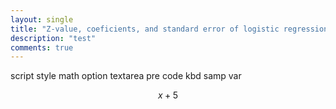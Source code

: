 ```yaml
---
layout: single
title: "Z-value, coeficients, and standard error of logistic regression"
description: "test"
comments: true
---
```


script style math option textarea pre code kbd samp var

$$x+5$$
